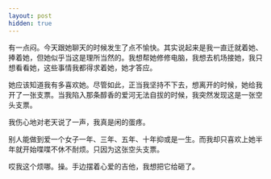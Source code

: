 ```yaml
---
layout: post
hidden: true
---
```

有一点闷。今天跟她聊天的时候发生了点不愉快。其实说起来是我一直迁就着她、捧着她，但她似乎当这是理所当然的。我想帮她修修电脑，我想去机场接她，我只想看看她，这些事情我都得求着她，她才答应。

她应该知道我有多喜欢她。尽管如此，正当我坚持不下去，想离开的时候，她给我开了一张支票。当我陷入那条醇香的爱河无法自拔的时候，我突然发现这是一张空头支票。

我伤心地对老天说了一声，我真是闲的蛋疼。

别人能做到爱一个女子一年、三年、五年、十年抑或是一生。而我却只喜欢上她半年就开始喋喋不休不耐烦。只因为这张空头支票。

哎我这个烦哪。操。手边摆着心爱的吉他，我想把它给砸了。